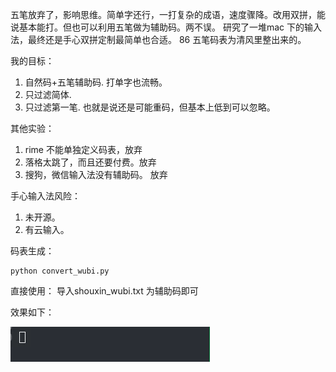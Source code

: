 五笔放弃了，影响思维。简单字还行，一打复杂的成语，速度骤降。改用双拼，能说基本能打。但也可以利用五笔做为辅助码。两不误。
研究了一堆mac 下的输入法，最终还是手心双拼定制最简单也合适。
86 五笔码表为清风里整出来的。

我的目标：
1. 自然码+五笔辅助码. 打单字也流畅。
2. 只过滤简体.
3. 只过滤第一笔. 也就是说还是可能重码，但基本上低到可以忽略。


其他实验：
1. rime 不能单独定义码表，放弃
2. 落格太跳了，而且还要付费。放弃
3. 搜狗，微信输入法没有辅助码。 放弃


手心输入法风险：
1. 未开源。
2. 有云输入。


码表生成：
```
python convert_wubi.py
```

直接使用：
导入shouxin_wubi.txt 为辅助码即可



效果如下：

![iShot_2023-12-12_18.53.55](assets/iShot_2023-12-12_18.53.55.gif)

